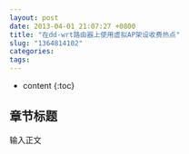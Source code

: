 ```yaml
---
layout: post
date: 2013-04-01 21:07:27 +0800
title: "在dd-wrt路由器上使用虚拟AP架设收费热点"
slug: "1364814102"
categories: 
tags: 
---
```

* content
{:toc}

## 章节标题
输入正文
